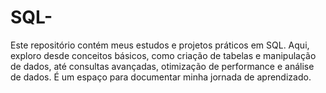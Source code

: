 # SQL-
Este repositório contém meus estudos e projetos práticos em SQL. Aqui, exploro desde conceitos básicos, como criação de tabelas e manipulação de dados, até consultas avançadas, otimização de performance e análise de dados. É um espaço para documentar minha jornada de aprendizado.
